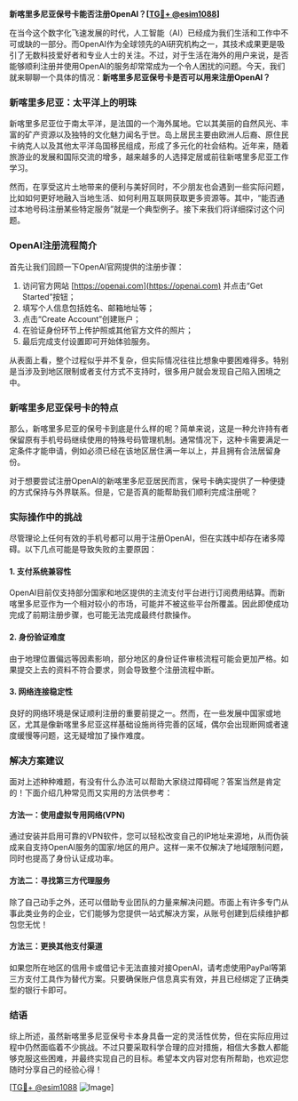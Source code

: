 **新喀里多尼亚保号卡能否注册OpenAI？[[TG💪+ @esim1088](https://t.me/s/esim1088)]**

在当今这个数字化飞速发展的时代，人工智能（AI）已经成为我们生活和工作中不可或缺的一部分。而OpenAI作为全球领先的AI研究机构之一，其技术成果更是吸引了无数科技爱好者和专业人士的关注。不过，对于生活在海外的用户来说，是否能够顺利注册并使用OpenAI的服务却常常成为一个令人困扰的问题。今天，我们就来聊聊一个具体的情况：**新喀里多尼亚保号卡是否可以用来注册OpenAI？**

### 新喀里多尼亚：太平洋上的明珠

新喀里多尼亚位于南太平洋，是法国的一个海外属地。它以其美丽的自然风光、丰富的矿产资源以及独特的文化魅力闻名于世。岛上居民主要由欧洲人后裔、原住民卡纳克人以及其他太平洋岛国移民组成，形成了多元化的社会结构。近年来，随着旅游业的发展和国际交流的增多，越来越多的人选择定居或前往新喀里多尼亚工作学习。

然而，在享受这片土地带来的便利与美好同时，不少朋友也会遇到一些实际问题，比如如何更好地融入当地生活、如何利用互联网获取更多资源等。其中，“能否通过本地号码注册某些特定服务”就是一个典型例子。接下来我们将详细探讨这个问题。

### OpenAI注册流程简介

首先让我们回顾一下OpenAI官网提供的注册步骤：

1. 访问官方网站 [https://openai.com](https://openai.com) 并点击“Get Started”按钮；
2. 填写个人信息包括姓名、邮箱地址等；
3. 点击“Create Account”创建账户；
4. 在验证身份环节上传护照或其他官方文件的照片；
5. 最后完成支付设置即可开始体验服务。

从表面上看，整个过程似乎并不复杂，但实际情况往往比想象中要困难得多。特别是当涉及到地区限制或者支付方式不支持时，很多用户就会发现自己陷入困境之中。

### 新喀里多尼亚保号卡的特点

那么，新喀里多尼亚的保号卡到底是什么样的呢？简单来说，这是一种允许持有者保留原有手机号码继续使用的特殊号码管理机制。通常情况下，这种卡需要满足一定条件才能申请，例如必须已经在该地区居住满一年以上，并且拥有合法居留身份。

对于想要尝试注册OpenAI的新喀里多尼亚居民而言，保号卡确实提供了一种便捷的方式保持与外界联系。但是，它是否真的能帮助我们顺利完成注册呢？

### 实际操作中的挑战

尽管理论上任何有效的手机号都可以用于注册OpenAI，但在实践中却存在诸多障碍。以下几点可能是导致失败的主要原因：

#### 1. 支付系统兼容性
OpenAI目前仅支持部分国家和地区提供的主流支付平台进行订阅费用结算。而新喀里多尼亚作为一个相对较小的市场，可能并不被这些平台所覆盖。因此即使成功完成了前期注册步骤，也可能无法完成最终付款操作。

#### 2. 身份验证难度
由于地理位置偏远等因素影响，部分地区的身份证件审核流程可能会更加严格。如果提交上去的资料不符合要求，则会导致整个注册流程中断。

#### 3. 网络连接稳定性
良好的网络环境是保证顺利注册的重要前提之一。然而，在一些发展中国家或地区，尤其是像新喀里多尼亚这样基础设施尚待完善的区域，偶尔会出现断网或者速度缓慢等问题，这无疑增加了操作难度。

### 解决方案建议

面对上述种种难题，有没有什么办法可以帮助大家绕过障碍呢？答案当然是肯定的！下面介绍几种常见而又实用的方法供参考：

#### 方法一：使用虚拟专用网络(VPN)
通过安装并启用可靠的VPN软件，您可以轻松改变自己的IP地址来源地，从而伪装成来自支持OpenAI服务的国家/地区的用户。这样一来不仅解决了地域限制问题，同时也提高了身份认证成功率。

#### 方法二：寻找第三方代理服务
除了自己动手之外，还可以借助专业团队的力量来解决问题。市面上有许多专门从事此类业务的企业，它们能够为您提供一站式解决方案，从账号创建到后续维护都包您无忧！

#### 方法三：更换其他支付渠道
如果您所在地区的信用卡或借记卡无法直接对接OpenAI，请考虑使用PayPal等第三方支付工具作为替代方案。只要确保账户信息真实有效，并且已经绑定了正确类型的银行卡即可。

### 结语

综上所述，虽然新喀里多尼亚保号卡本身具备一定的灵活性优势，但在实际应用过程中仍然面临着不少挑战。不过只要采取科学合理的应对措施，相信大多数人都能够克服这些困难，并最终实现自己的目标。希望本文内容对您有所帮助，也欢迎您随时分享自己的经验心得！

[[TG💪+ @esim1088](https://t.me/s/esim1088) ![Image](https://i.postimg.cc/4NQfJmqS/Snipaste-2025-05-13-00-14-12.png)]
